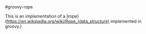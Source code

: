 #groovy-rope

This is an implementation of a [rope](https://en.wikipedia.org/wiki/Rope_(data_structure) implemented in groovy.)
